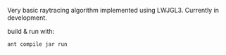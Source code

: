 Very basic raytracing algorithm implemented using LWJGL3. Currently in development.

build & run with:
```
ant compile jar run
```
